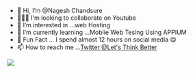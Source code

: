 - 👋 Hi, I’m @Nagesh Chandsure
- 👨🏽‍💻 I'm looking to collaborate on Youtube
- 👀 I’m interested in ...web Hosting
- 🌱 I’m currently learning ...Moblie Web Tesing Using APPIUM
- 💞️ Fun Fact ... I spend almost 12 hours on social media 😋
- 📫 How to reach me ...[Twitter @Let's Think Better](https://twitter.com/betterUget)
<img src="https://github-readme-stats.vercel.app/api?username=IamNageshChandsure&&show_icons=true&title_color=ffffff&icon_color=bb2acf&text_color=daf7dc&bg_color=151515">
<!---
IamNageshChandsure/IamNageshChandsure is a ✨ special ✨ repository because its `README.md` (this file) appears on your GitHub profile.
You can click the Preview link to take a look at your changes.
--->
